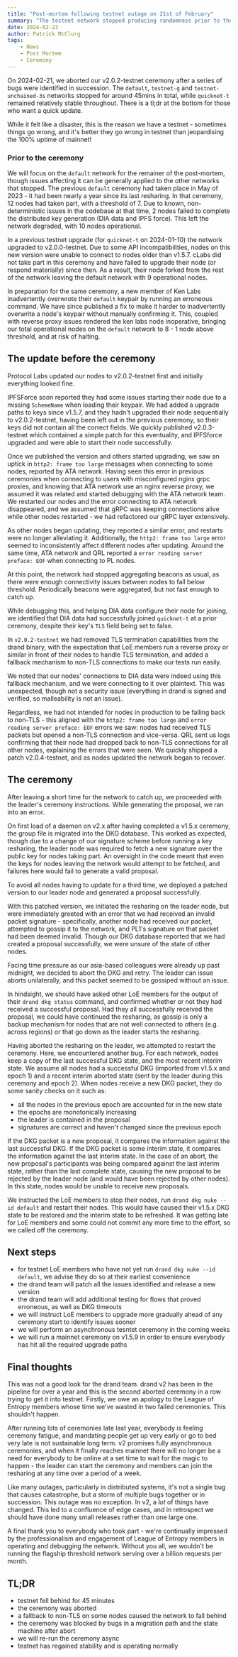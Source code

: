 ```yaml
---
title: "Post-mortem following testnet outage on 21st of February"
summary: "The testnet network stopped producing randomness prior to the v2 ceremony, and we break down the reasons why"
date: 2024-02-23
author: Patrick McClurg
tags:
    - News
    - Post Mortem
    - Ceremony
---
```


On 2024-02-21, we aborted our v2.0.2-testnet ceremony after a series of bugs were identified in succession. The `default`, `testnet-g` and `testnet-unchained-3s` networks stopped for around 45mins in total, while `quicknet-t` remained relatively stable throughout.
There is a tl;dr at the bottom for those who want a quick update.

While it felt like a disaster, this is the reason we have a testnet - sometimes things go wrong, and it's better they go wrong in testnet than jeopardising the 100% uptime of mainnet! 


### Prior to the ceremony
We will focus on the `default` network for the remainer of the post-mortem, though issues affecting it can be generally applied to the other networks that stopped.
The previous `default` ceremony had taken place in May of 2023 - it had been nearly a year since its last resharing. 
In that ceremony, 12 nodes had taken part, with a threshold of 7. Due to known, non-deterministic issues in the codebase at that time, 2 nodes failed to complete the distributed key generation (DIA data and IPFS force). This left the network degraded, with 10 nodes operational.

In a previous testnet upgrade (for `quicknet-t` on 2024-01-10) the network upgraded to v2.0.0-testnet. Due to some API incompatibilities, nodes on this new version were unable to connect to nodes older than v1.5.7. 
cLabs did not take part in this ceremony and have failed to upgrade their node (or respond materially) since then. As a result, their node forked from the rest of the network leaving the default network with 9 operational nodes.

In preparation for the same ceremony, a new member of Ken Labs inadvertently overwrote their `default` keypair by running an erroneous command. We have since published a fix to make it harder to inadvertently overwrite a node's keypair without manually confirming it. This, coupled with reverse proxy issues rendered the ken labs node inoperative, bringing our total operational nodes on the `default` network to 8 - 1 node above threshold, and at risk of halting.

## The update before the ceremony
Protocol Labs updated our nodes to v2.0.2-testnet first and initially everything looked fine.

IPFSForce soon reported they had some issues starting their node due to a missing `SchemeName` when loading their keypair. We had added a upgrade paths to keys since v1.5.7, and they hadn't upgraded their node sequentially to v2.0.2-testnet, having been left out in the previous ceremony, so their keys did not contain all the correct fields.
We quickly published v2.0.3-testnet which contained a simple patch for this eventuality, and IPFSforce upgraded and were able to start their node successfully.

Once we published the version and others started upgrading, we saw an uptick in `http2: frame too large` messages when connecting to some nodes, reported by ATA network.
Having seen this error in previous ceremonies when connecting to users with misconfigured nginx grpc proxies, and knowing that ATA network use an nginx reverse proxy, we assumed it was related and started debugging with the ATA network team.
We restarted our nodes and the error connecting to ATA network disappeared, and we assumed that gRPC was keeping connections alive while other nodes restarted - we had refactored our gRPC layer extensively.

As other nodes began updating, they reported a similar error, and restarts were no longer alleviating it. Additionally, the `http2: frame too large` error seemed to inconsistently affect different nodes after updating.
Around the same time, ATA network and QRL reported a `error reading server preface: EOF` when connecting to PL nodes.

At this point, the network had stopped aggregating beacons as usual, as there were enough connectivity issues between nodes to fall below threshold. Periodically beacons were aggregated, but not fast enough to catch up.

While debugging this, and helping DIA data configure their node for joining, we identified that DIA data had successfully joined `quicknet-t` at a prior ceremony, despite their key's `TLS` field being set to false. 

In `v2.0.2-testnet` we had removed TLS termination capabilities from the drand binary, with the expectation that LoE members run a reverse proxy or similar in front of their nodes to handle TLS termination, and added a fallback mechanism to non-TLS connections to make our tests run easily. 

We noted that our nodes' connections to DIA data were indeed using this fallback mechanism, and we were connecting to it over plaintext. This was unexpected, though not a security issue (everything in drand is signed and verified, so malleability is not an issue).

Regardless, we had not intended for nodes in production to be falling back to non-TLS - this aligned with the `http2: frame too large` and `error reading server preface: EOF` errors we saw: nodes had received TLS packets but opened a non-TLS connection and vice-versa.
QRL sent us logs confirming that their node had dropped back to non-TLS connections for all other nodes, explaining the errors that were seen.
We quickly shipped a patch v2.0.4-testnet, and as nodes updated the network began to recover.

## The ceremony
After leaving a short time for the network to catch up, we proceeded with the leader's ceremony instructions.
While generating the proposal, we ran into an error.

On first load of a daemon on v2.x after having completed a v1.5.x ceremony, the group file is migrated into the DKG database. This worked as expected, though due to a change of our signature scheme before running a key resharing, the leader node was required to fetch a new signature over the public key for nodes taking part. An oversight in the code meant that even the keys for nodes leaving the network would attempt to be fetched, and failures here would fail to generate a valid proposal.

To avoid all nodes having to update for a third time, we deployed a patched version to our leader node and generated a proposal successfully.

With this patched version, we initiated the resharing on the leader node, but were immediately greeted with an error that we had received an invalid packet signature - specifically, another node had received our packet, attempted to gossip it to the network, and PL1's signature on that packet had been deemed invalid.
Though our DKG database reported that we had created a proposal successfully, we were unsure of the state of other nodes. 

Facing time pressure as our asia-based colleagues were already up past midnight, we decided to abort the DKG and retry. The leader can issue aborts unilaterally, and this packet seemed to be gossiped without an issue.

In hindsight, we should have asked other LoE members for the output of their `drand dkg status` command, and confirmed whether or not they had received a successful proposal.
Had they all successfully received the proposal, we could have continued the resharing, as gossip is only a backup mechanism for nodes that are not well connected to others (e.g. across regions) or that go down as the leader starts the resharing.

Having aborted the resharing on the leader, we attempted to restart the ceremony. Here, we encountered another bug. For each network, nodes keep a copy of the last successful DKG state, and the most recent interim state. We assume all nodes had a successful DKG (imported from v1.5.x and epoch 1) and a recent interim aborted state (sent by the leader during this ceremony and epoch 2).
When nodes receive a new DKG packet, they do some sanity checks on it such as: 

- all the nodes in the previous epoch are accounted for in the new state
- the epochs are monotonically increasing
- the leader is contained in the proposal
- signatures are correct and haven't changed since the previous epoch

If the DKG packet is a new proposal, it compares the information against the last successful DKG.
If the DKG packet is some interim state, it compares the information against the last interim state.
In the case of an abort, the new proposal's participants was being compared against the last interim state, rather than the last complete state, causing the new proposal to be rejected by the leader node (and would have been rejected by other nodes).
In this state, nodes would be unable to receive new proposals.

We instructed the LoE members to stop their nodes, run `drand dkg nuke --id default` and restart their nodes. This would have caused their v1.5.x DKG state to be restored and the interim state to be refreshed.
It was getting late for LoE members and some could not commit any more time to the effort, so we called off the ceremony.

## Next steps
- for testnet LoE members who have not yet run `drand dkg nuke --id default`, we advise they do so at their earliest convenience
- the drand team will patch all the issues identified and release a new version
- the drand team will add additional testing for flows that proved erroneous, as well as DKG timeouts
- we will instruct LoE members to upgrade more gradually ahead of any ceremony start to identify issues sooner
- we will perform an asynchronous tesntet ceremony in the coming weeks
- we will run a mainnet ceremony on v1.5.9 in order to ensure everybody has hit all the required upgrade paths

## Final thoughts
This was not a good look for the drand team. drand v2 has been in the pipeline for over a year and this is the second aborted ceremony in a row trying to get it into testnet.
Firstly, we owe an apology to the League of Entropy members whose time we've wasted in two failed ceremonies. This shouldn't happen. 

After running lots of ceremonies late last year, everybody is feeling ceremony fatigue, and mandating people get up very early or go to bed very late is not sustainable long term. 
v2 promises fully asynchronous ceremonies, and when it finally reaches mainnet there will no longer be a need for everybody to be online at a set time to wait for the magic to happen - the leader can start the ceremony and members can join the resharing at any time over a period of a week.

Like many outages, particularly in distributed systems, it's not a single bug that causes catastrophe, but a storm of multiple bugs together or in succession. This outage was no exception. In v2, a _lot_ of things have changed. This led to a confluence of edge cases, and in retrospect we should have done many small releases rather than one large one.

A final thank you to everybody who took part - we're continually impressed by the professionalism and engagement of League of Entropy members in operating and debugging the network. Without you all, we wouldn't be running the flagship threshold network serving over a billion requests per month.


## TL;DR
- testnet fell behind for 45 minutes
- the ceremony was aborted
- a fallback to non-TLS on some nodes caused the network to fall behind
- the ceremony was blocked by bugs in a migration path and the state machine after abort
- we will re-run the ceremony async
- testnet has regained stability and is operating normally
